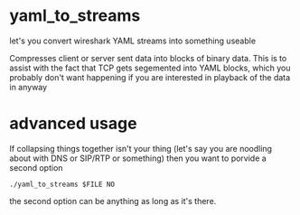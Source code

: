 # yaml_to_streams


let's you convert wireshark YAML streams into something useable 

Compresses client or server sent data into blocks of binary data. This is to assist with the fact that TCP gets segemented into YAML blocks, which you probably don't want happening if you are interested in playback of the data in anyway

# advanced usage

If collapsing things together isn't your thing (let's say you are noodling about
with DNS or SIP/RTP or something) then you want to porvide a second option

`./yaml_to_streams $FILE NO`

the second option can be anything as long as it's there.

